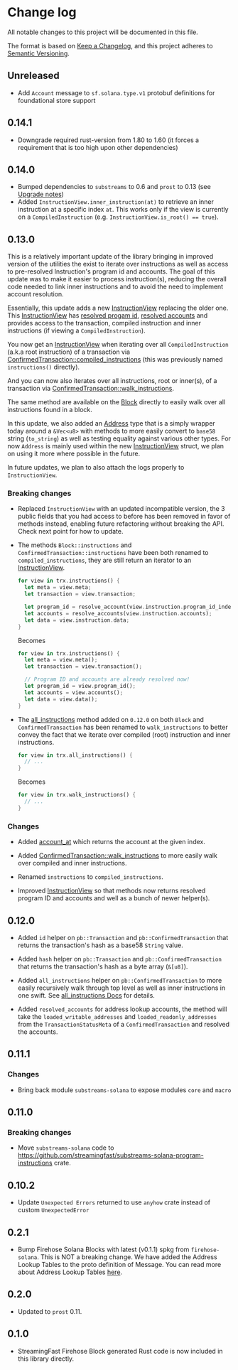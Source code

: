 # Change log

All notable changes to this project will be documented in this file.

The format is based on [Keep a Changelog](https://keepachangelog.com/en/1.0.0/), and this project adheres to [Semantic Versioning](https://semver.org/spec/v2.0.0.html).

## Unreleased

* Add `Account` message to `sf.solana.type.v1` protobuf definitions for foundational store support

## 0.14.1

* Downgrade required rust-version from 1.80 to 1.60 (it forces a requirement that is too high upon other dependencies)

## 0.14.0

* Bumped dependencies to `substreams` to 0.6 and `prost` to 0.13 (see [Upgrade notes](https://github.com/streamingfast/substreams-rs/releases/tag/v0.6.0))
* Added `InstructionView.inner_instruction(at)` to retrieve an inner instruction at a specific index `at`. This works only if the view is currently on a `CompiledInstruction` (e.g. `InstructionView.is_root() == true`).

## 0.13.0

This is a relatively important update of the library bringing in improved version of the utilities the exist to iterate over instructions as well as access to pre-resolved Instruction's program id and accounts. The goal of this update was to make it easier to process instruction(s), reducing the overall code needed to link inner instructions and to avoid the need to implement account resolution.

Essentially, this update adds a new [InstructionView](https://docs.rs/substreams-solana/latest/substreams_solana/block_view/struct.InstructionView.html) replacing the older one. This [InstructionView](https://docs.rs/substreams-solana/latest/substreams_solana/block_view/struct.InstructionView.html) has [resolved progam id](https://docs.rs/substreams-solana/latest/substreams_solana/block_view/struct.InstructionView.html#method.program_id), [resolved accounts](https://docs.rs/substreams-solana/latest/substreams_solana/block_view/struct.InstructionView.html#method.accounts) and provides access to the transaction, compiled instruction and inner instructions (if viewing a `CompiledInstruction`).

You now get an [InstructionView](https://docs.rs/substreams-solana/latest/substreams_solana/block_view/struct.InstructionView.html) when iterating over all `CompiledInstruction` (a.k.a root instruction) of a transaction via [ConfirmedTransaction::compiled_instructions](https://docs.rs/substreams-solana/latest/substreams_solana/pb/sf/solana/type/v1/struct.ConfirmedTransaction.html#method.compiled_instructions) (this was previously named `instructions()` directly).

And you can now also iterates over all instructions, root or inner(s), of a transaction via [ConfirmedTransaction::walk_instructions](https://docs.rs/substreams-solana/latest/substreams_solana/pb/sf/solana/type/v1/struct.ConfirmedTransaction.html#method.walk_instructions).

The same method are available on the [Block](https://docs.rs/substreams-solana/latest/substreams_solana/pb/sf/solana/type/v1/struct.Block.html) directly to easily walk over all instructions found in a block.

In this update, we also added an [Address](https://docs.rs/substreams-solana/latest/substreams_solana/struct.Address.html) type that is a simply wrapper today around a `&Vec<u8>` with methods to more easily convert to `base58` string (`to_string`) as well as testing equality against various other types. For now `Address` is mainly used within the new [InstructionView](https://docs.rs/substreams-solana/latest/substreams_solana/block_view/struct.InstructionView.html) struct, we plan on using it more where possible in the future.

In future updates, we plan to also attach the logs properly to `InstructionView`.

### Breaking changes

* Replaced `InstructionView` with an updated incompatible version, the 3 public fields that you had access to before has been removed in favor of methods instead, enabling future refactoring without breaking the API. Check next point for how to update.

* The methods `Block::instructions` and `ConfirmedTransaction::instructions` have been both renamed to `compiled_instructions`, they are still return an iterator to an [InstructionView](https://docs.rs/substreams-solana/latest/substreams_solana/block_view/struct.InstructionView.html).

  ```rust
  for view in trx.instructions() {
    let meta = view.meta;
    let transaction = view.transaction;

    let program_id = resolve_account(view.instruction.program_id_index);
    let accounts = resolve_accounts(view.instruction.accounts);
    let data = view.instruction.data;
  }
  ```

  Becomes

  ```rust
  for view in trx.instructions() {
    let meta = view.meta();
    let transaction = view.transaction();

    // Program ID and accounts are already resolved now!
    let program_id = view.program_id();
    let accounts = view.accounts();
    let data = view.data();
  }
  ```

* The [all_instructions](https://docs.rs/substreams-solana/0.12.0/substreams_solana/pb/sf/solana/type/v1/struct.ConfirmedTransaction.html#method.all_instructions) method added on `0.12.0` on both `Block` and `ConfirmedTransaction` has been renamed to `walk_instructions` to better convey the fact that we iterate over compiled (root) instruction and inner instructions.

  ```rust
  for view in trx.all_instructions() {
    // ...
  }
  ```

  Becomes

  ```rust
  for view in trx.walk_instructions() {
    // ...
  }
  ```

### Changes

* Added [account_at](https://docs.rs/substreams-solana/latest/substreams_solana/pb/sf/solana/type/v1/struct.ConfirmedTransaction.html#method.account_at) which returns the account at the given index.

* Added [ConfirmedTransaction::walk_instructions](https://docs.rs/substreams-solana/latest/substreams_solana/pb/sf/solana/type/v1/struct.ConfirmedTransaction.html#method.walk_instructions) to more easily walk over compiled and inner instructions.

* Renamed `instructions` to `compiled_instructions`.

* Improved [InstructionView](https://docs.rs/substreams-solana/latest/substreams_solana/block_view/struct.InstructionView.html) so that methods now returns resolved program ID and accounts and well as a bunch of newer helper(s).

## 0.12.0

* Added `id` helper on `pb::Transaction` and `pb::ConfirmedTransaction` that returns the transaction's hash as a
  base58 `String` value.

* Added `hash` helper on `pb::Transaction` and `pb::ConfirmedTransaction` that returns the transaction's hash as a
  byte array (`&[u8]`).

* Added `all_instructions` helper on `pb::ConfirmedTransaction` to more easily recursively walk through
  top level as well as inner instructions in one swift. See [all_instructions Docs](https://docs.rs/substreams-solana/latest/substreams_solana/pb/sf/solana/type/v1/struct.ConfirmedTransaction.html#method.all_instructions) for details.

* Added `resolved_accounts` for address lookup accounts, the method will take the `loaded_writable_addresses` and `loaded_readonly_addresses` from the `TransactionStatusMeta` of a `ConfirmedTransaction` and resolved the accounts.

## 0.11.1

### Changes
* Bring back module `substreams-solana` to expose modules `core` and `macro`

## 0.11.0

### Breaking changes
*  Move `substreams-solana` code to https://github.com/streamingfast/substreams-solana-program-instructions crate.

## 0.10.2

* Update `Unexpected Errors` returned to use `anyhow` crate instead of custom `UnexpectedError`

## 0.2.1

* Bump Firehose Solana Blocks with latest (v0.1.1) spkg from `firehose-solana`. This is NOT a breaking change. We have added the Address Lookup Tables to the proto definition of Message. You can read more about Address Lookup Tables [here](https://docs.solana.com/developing/lookup-tables).

## 0.2.0

* Updated to `prost` 0.11.

## 0.1.0

* StreamingFast Firehose Block generated Rust code is now included in this library directly.
